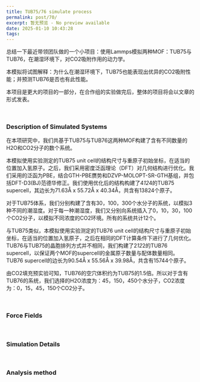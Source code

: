 ```yaml
---
title: TUB75/76 simulate process
permalink: post/70/
excerpt: 暂无预览 - No preview available
date: 2025-01-10 10:43:28
tags:
---
```


总结一下最近带领团队做的一个小项目：使用Lammps模拟两种MOF：TUB75与TUB76，在潮湿环境下，对CO2吸附作用的动力学。

本模拟将试图解释：为什么在潮湿环境下，TUB75也能表现出优异的CO2吸附性能；并预测TUB76是否也有此性能。

本项目是更大的项目的一部分，在合作组的实验做完后，整体的项目将会以文章的形式发表。

<br>

### Description of Simulated Systems

在本项研究中，我们共基于TUB75与TUB76这两种MOF构建了含有不同数量的H2O和CO2分子的数个系统。

本模拟使用实验测定的TUB75 unit cell的结构尺寸与重原子初始坐标，在适当的位置加入氢原子。之后，我们采用密度泛函理论（DFT）对几何结构进行优化。我们采用的泛函为PBE，结合GTH-PBE赝势和DZVP-MOLOPT-SR-GTH基组，并包括DFT-D3(BJ)范德华修正。我们使用优化后的结构构建了4*12*4的TUB75 supercell，其边长为71.63Å x 55.72Å x 40.34Å，共含有13824个原子。

对于TUB75体系，我们分别构建了含有30，100，300个水分子的系统，以模拟3种不同的潮湿度。对于每一种潮湿度，我们又分别向系统插入了0，10，30，100个CO2分子，以模拟不同浓度的CO2环境。所有的系统共计12个。

与TUB75类似，本模拟使用实验测定的TUB76 unit cell的结构尺寸与重原子初始坐标，在适当的位置加入氢原子，之后在相同的DFT计算条件下进行了几何优化。TUB76与TUB75的晶胞排列方式并不相同，我们构建了2*12*2的TUB76 supercell，以保证两个MOF的supercell的金属原子数量与配体数量相同。TUB76 supercell的边长为90.54Å x 55.56Å x 39.98Å，共含有15744个原子。

由CO2填充预实验可知，TUB76的空穴体积约为TUB75的1.5倍。所以对于含有TUB76的系统，我们选择的H2O浓度为：45，150，450个水分子，CO2浓度为：0，15，45，150个CO2分子。

<br>

### Force Fields

<br>

### Simulation Details

<br>

### Analysis method